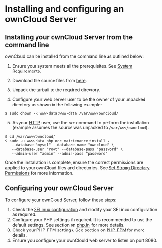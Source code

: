 # Installing and configuring an ownCloud Server

## Installing your ownCloud Server from the command line

ownCloud can be installed from the command line as outlined below:

1. Ensure your system meets all the prerequisites. See [System Requirements](https://doc.owncloud.org/server/10.1/admin_manual/installation/manual_installation.html#prerequisites).

2. Download the source files from [here](https://owncloud.org/download/#instructions-server).

3. Unpack the tarball to the required directory.

4. Configure your web server user to be the owner of your unpacked directory as shown in the following example:

```
$ sudo chown -R www-data:www-data /var/www/owncloud/
```

5. As your [HTTP](https://doc.owncloud.org/server/10.1/admin_manual/installation/manual_installation.html#set-strong-directory-permissions) user, use the `occ` command to perform the installation (example assumes the source was unpacked to `/var/www/owncloud`). 

```
$ cd /var/www/owncloud/
$ sudo -u www-data php occ maintenance:install \
   --database "mysql" --database-name "owncloud" \
   --database-user "root" --database-pass "password" \
   --admin-user "admin" --admin-pass "password"
```

Once the installation is complete, ensure the correct permissions are applied to your ownCloud files and directories. See [Set Strong Directory Permissions](https://doc.owncloud.org/server/10.1/admin_manual/installation/manual_installation.html#set-strong-directory-permissions) for more information.

## Configuring your ownCloud Server

To configure your ownCloud Server, follow these steps:

1. Check the [SELinux configuration](https://doc.owncloud.org/server/10.1/admin_manual/installation/selinux_configuration.html) and modify your SELinux configuration as required.
2. Configure your PHP settings if required. It is recommended to use the default settings. See section on [php.ini](https://doc.owncloud.org/server/10.1/admin_manual/installation/configuration_notes_and_tips.html) for more details.
3. Check your PHP-FPM settings. See section on [PHP-FPM](https://doc.owncloud.org/server/10.1/admin_manual/installation/configuration_notes_and_tips.html) for more details.
4. Ensure you configure your ownClould web server to listen on port 8080.
